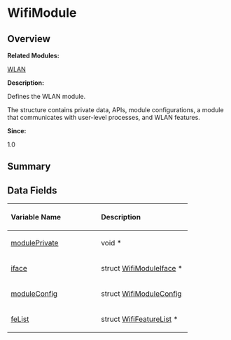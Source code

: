 # WifiModule<a name="ZH-CN_TOPIC_0000001054718169"></a>

## **Overview**<a name="section751494372093537"></a>

**Related Modules:**

[WLAN](WLAN.md)

**Description:**

Defines the WLAN module. 

The structure contains private data, APIs, module configurations, a module that communicates with user-level processes, and WLAN features.

**Since:**

1.0

## **Summary**<a name="section2012042037093537"></a>

## Data Fields<a name="pub-attribs"></a>

<a name="table1904493751093537"></a>
<table><thead align="left"><tr id="row1963792943093537"><th class="cellrowborder" valign="top" width="50%" id="mcps1.1.3.1.1"><p id="p371476430093537"><a name="p371476430093537"></a><a name="p371476430093537"></a>Variable Name</p>
</th>
<th class="cellrowborder" valign="top" width="50%" id="mcps1.1.3.1.2"><p id="p1523629343093537"><a name="p1523629343093537"></a><a name="p1523629343093537"></a>Description</p>
</th>
</tr>
</thead>
<tbody><tr id="row2127526392093537"><td class="cellrowborder" valign="top" width="50%" headers="mcps1.1.3.1.1 "><p id="p990988185093537"><a name="p990988185093537"></a><a name="p990988185093537"></a><a href="WLAN.md#gab8c955bd3dd2cb79c3c0c3dfdc3b08f5">modulePrivate</a></p>
</td>
<td class="cellrowborder" valign="top" width="50%" headers="mcps1.1.3.1.2 "><p id="p276199024093537"><a name="p276199024093537"></a><a name="p276199024093537"></a>void *&nbsp;</p>
</td>
</tr>
<tr id="row953428140093537"><td class="cellrowborder" valign="top" width="50%" headers="mcps1.1.3.1.1 "><p id="p1814918554093537"><a name="p1814918554093537"></a><a name="p1814918554093537"></a><a href="WLAN.md#ga8666b5068c46aa89a3cae49b7a31c224">iface</a></p>
</td>
<td class="cellrowborder" valign="top" width="50%" headers="mcps1.1.3.1.2 "><p id="p408182664093537"><a name="p408182664093537"></a><a name="p408182664093537"></a>struct <a href="WifiModuleIface.md">WifiModuleIface</a> *&nbsp;</p>
</td>
</tr>
<tr id="row1575450011093537"><td class="cellrowborder" valign="top" width="50%" headers="mcps1.1.3.1.1 "><p id="p894866296093537"><a name="p894866296093537"></a><a name="p894866296093537"></a><a href="WLAN.md#gaa54566af9b7dda68e119649b3510c858">moduleConfig</a></p>
</td>
<td class="cellrowborder" valign="top" width="50%" headers="mcps1.1.3.1.2 "><p id="p347154537093537"><a name="p347154537093537"></a><a name="p347154537093537"></a>struct <a href="WifiModuleConfig.md">WifiModuleConfig</a>&nbsp;</p>
</td>
</tr>
<tr id="row1610607216093537"><td class="cellrowborder" valign="top" width="50%" headers="mcps1.1.3.1.1 "><p id="p865966912093537"><a name="p865966912093537"></a><a name="p865966912093537"></a><a href="WLAN.md#ga347d5b39c9a96835ae85358ba0895cc3">feList</a></p>
</td>
<td class="cellrowborder" valign="top" width="50%" headers="mcps1.1.3.1.2 "><p id="p127023223093537"><a name="p127023223093537"></a><a name="p127023223093537"></a>struct <a href="WifiFeatureList.md">WifiFeatureList</a> *&nbsp;</p>
</td>
</tr>
</tbody>
</table>

